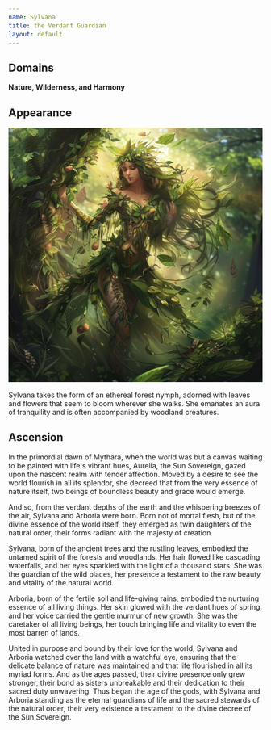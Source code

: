 ```yaml
---
name: Sylvana
title: the Verdant Guardian
layout: default
---
```


## Domains
**Nature, Wilderness, and Harmony**

## Appearance 

![Sylvana, the Verdant Guardian](../images/narwhalofwar_Sylvana_the_Verdant_Guardian_takes_the_form_of_an__081eff2c-2821-4b48-b3b5-4e24132b1e42.png)

Sylvana takes the form of an ethereal forest nymph, adorned with leaves and flowers that seem to bloom wherever she walks. She emanates an aura of tranquility and is often accompanied by woodland creatures.

## Ascension

In the primordial dawn of Mythara, when the world was but a canvas waiting to be painted with life's vibrant hues, Aurelia, the Sun Sovereign, gazed upon the nascent realm with tender affection. Moved by a desire to see the world flourish in all its splendor, she decreed that from the very essence of nature itself, two beings of boundless beauty and grace would emerge.

And so, from the verdant depths of the earth and the whispering breezes of the air, Sylvana and Arboria were born. Born not of mortal flesh, but of the divine essence of the world itself, they emerged as twin daughters of the natural order, their forms radiant with the majesty of creation.

Sylvana, born of the ancient trees and the rustling leaves, embodied the untamed spirit of the forests and woodlands. Her hair flowed like cascading waterfalls, and her eyes sparkled with the light of a thousand stars. She was the guardian of the wild places, her presence a testament to the raw beauty and vitality of the natural world.

Arboria, born of the fertile soil and life-giving rains, embodied the nurturing essence of all living things. Her skin glowed with the verdant hues of spring, and her voice carried the gentle murmur of new growth. She was the caretaker of all living beings, her touch bringing life and vitality to even the most barren of lands.

United in purpose and bound by their love for the world, Sylvana and Arboria watched over the land with a watchful eye, ensuring that the delicate balance of nature was maintained and that life flourished in all its myriad forms. And as the ages passed, their divine presence only grew stronger, their bond as sisters unbreakable and their dedication to their sacred duty unwavering. Thus began the age of the gods, with Sylvana and Arboria standing as the eternal guardians of life and the sacred stewards of the natural order, their very existence a testament to the divine decree of the Sun Sovereign.
